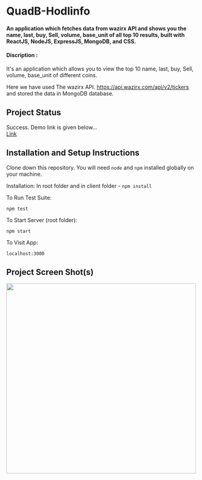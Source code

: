 # QuadB-Hodlinfo
#### An application which fetches data from wazirx API and shows you the name, last, buy, Sell, volume, base_unit of all top 10 results, built with ReactJS, NodeJS, ExpressJS, MongoDB, and CSS.
#### Discription : 
It's an application which allows you to view the top 10 name, last, buy, Sell, volume, base_unit of different coins.

Here we have used The wazirx API. https://api.wazirx.com/api/v2/tickers and stored the data in MongoDB database.

## Project Status

Success. Demo link is given below...
<br/>
<a href="https://hodlingo-testing.herokuapp.com/" target="_blank">Link</a>
## Installation and Setup Instructions
Clone down this repository. You will need `node` and `npm` installed globally on your machine.

Installation:
In root folder and in client folder - 
`npm install`  

To Run Test Suite:  

`npm test`  

To Start Server (root folder):

`npm start`  

To Visit App:

`localhost:3000` 

## Project Screen Shot(s)

<img src="https://user-images.githubusercontent.com/71393033/169092972-97704eee-b7c7-414a-acf1-303a291d5eb8.png" alt="" width="500"/>
